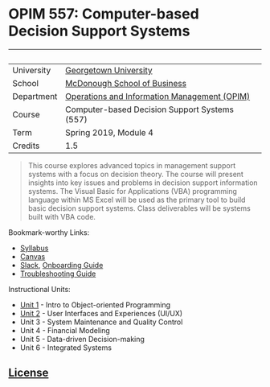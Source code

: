 # OPIM 557: Computer-based Decision Support Systems

&nbsp; | &nbsp;
--- | ---
University | [Georgetown University](https://www.georgetown.edu/)
School | [McDonough School of Business](https://msb.georgetown.edu/)
Department | [Operations and Information Management (OPIM)](https://msb.georgetown.edu/opim)
Course | Computer-based Decision Support Systems (557)
Term | Spring 2019, Module 4
Credits | 1.5

> This course explores advanced topics in management support systems with a focus on decision theory. The course will present insights into key issues and problems in decision support information systems. The Visual Basic for Applications (VBA) programming language within MS Excel will be used as the primary tool to build basic decision support systems. Class deliverables will be systems built with VBA code.

Bookmark-worthy Links:

  + [Syllabus](/SYLLABUS.pdf)
  + [Canvas](https://georgetown.instructure.com/courses/75406)
  + [Slack](https://georgetown-opim-557.slack.com), [Onboarding Guide](/SLACK.md)
  + [Troubleshooting Guide](/HELP.md)

Instructional Units:

  + [Unit 1](/units/unit-1.md) - Intro to Object-oriented Programming
  + [Unit 2](/units/unit-2.md) - User Interfaces and Experiences (UI/UX)
  + Unit 3 - System Maintenance and Quality Control
  + Unit 4 - Financial Modeling
  + Unit 5 - Data-driven Decision-making
  + Unit 6 - Integrated Systems

## [License](/LICENSE.md)
